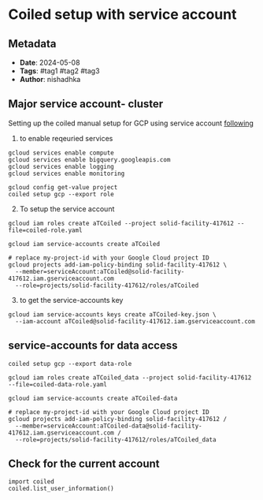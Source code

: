 # Coiled setup with service account 

## Metadata
- **Date**: 2024-05-08
- **Tags**: #tag1 #tag2 #tag3
- **Author**: nishadhka

## Major service account- cluster
Setting up the coiled manual setup for GCP using service account [following](https://docs.coiled.io/user_guide/setup/gcp/manual.html)

1. to enable reqeuried services 
```
gcloud services enable compute
gcloud services enable bigquery.googleapis.com
gcloud services enable logging
gcloud services enable monitoring

```

```
gcloud config get-value project
coiled setup gcp --export role
```

2. To setup the service account

```
gcloud iam roles create aTCoiled --project solid-facility-417612 --file=coiled-role.yaml

gcloud iam service-accounts create aTCoiled

# replace my-project-id with your Google Cloud project ID
gcloud projects add-iam-policy-binding solid-facility-417612 \
  --member=serviceAccount:aTCoiled@solid-facility-417612.iam.gserviceaccount.com
  --role=projects/solid-facility-417612/roles/aTCoiled
```

3. to get the service-accounts key
```
gcloud iam service-accounts keys create aTCoiled-key.json \
  --iam-account aTCoiled@solid-facility-417612.iam.gserviceaccount.com

```

## service-accounts for data access

```
coiled setup gcp --export data-role

gcloud iam roles create aTCoiled_data --project solid-facility-417612 --file=coiled-data-role.yaml

gcloud iam service-accounts create aTCoiled-data

# replace my-project-id with your Google Cloud project ID
gcloud projects add-iam-policy-binding solid-facility-417612 /
  --member=serviceAccount:aTCoiled-data@solid-facility-417612.iam.gserviceaccount.com /
  --role=projects/solid-facility-417612/roles/aTCoiled_data

```

## Check for the current account

```
import coiled
coiled.list_user_information() 
```
